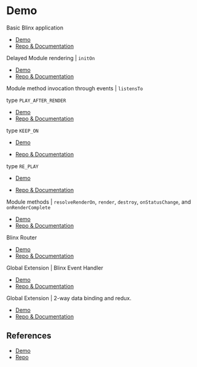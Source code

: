 # Demo

Basic Blinx application

* [Demo](http://truss.surge.sh/examples/basic-app/index.html)
* [Repo & Documentation](https://github.com/flipkart-incubator/truss/tree/master/examples/basic-app)

Delayed Module rendering \| `initOn`

* [Demo](http://truss.surge.sh/examples/initon-app/index.html)
* [Repo & Documentation](https://github.com/flipkart-incubator/truss/tree/master/examples/initon-app)

Module method invocation through events \| `listensTo`

type `PLAY_AFTER_RENDER`

* [Demo](http://truss.surge.sh/examples/listensto-app-play_after_render/index.html)
* [Repo & Documentation](https://github.com/flipkart-incubator/truss/tree/master/examples/listensto-app-play_after_render)

type `KEEP_ON`

* [Demo](http://truss.surge.sh/examples/listensto-app-keep_on/index.html)

* [Repo & Documentation](https://github.com/flipkart-incubator/truss/tree/master/examples/listensto-app-keep_on)

type `RE_PLAY`

* [Demo](http://truss.surge.sh/examples/listensto-app-replay/index.html)

* [Repo & Documentation](https://github.com/flipkart-incubator/truss/tree/master/examples/listensto-app-replay)



Module methods \| `resolveRenderOn`, `render`, `destroy`, `onStatusChange`, and `onRenderComplete`

* [Demo](http://truss.surge.sh/examples/resolve-render-&-after-render/index.html)
* [Repo & Documentation](https://github.com/flipkart-incubator/truss/tree/master/examples/resolve-render-%26-after-render)

Blinx Router

* [Demo](http://truss.surge.sh/examples/router-example/index.html#/layout)
* [Repo & Documentation](https://github.com/flipkart-incubator/truss/tree/master/examples)

Global Extension \| Blinx Event Handler

* [Demo](http://truss.surge.sh/examples/truss-event-handler/index.html)
* [Repo & Documentation](https://github.com/flipkart-incubator/truss/tree/master/examples/truss-event-handler)

Global Extension \| 2-way data binding and redux.

* [Demo](http://truss.surge.sh/examples/truss-reducer-2-eay-binding/index.html)
* [Repo & Documentation](https://github.com/flipkart-incubator/truss/tree/master/examples/truss-reducer-2-eay-binding)

## References

* [Demo](http://truss.surge.sh/examples/)
* [Repo](https://github.com/flipkart-incubator/truss/tree/master/examples)



